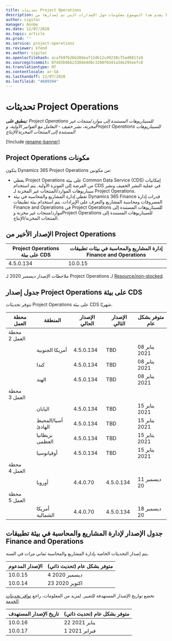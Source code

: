 ```yaml
---
title: تحديثات Project Operations
description: يقدم هذا الموضوع معلومات حول الإصدارات التي تم إصدارها من Dynamics 365 Project Operations.
author: sigitac
manager: Annbe
ms.date: 12/07/2020
ms.topic: article
ms.prod: ''
ms.service: project-operations
ms.reviewer: kfend
ms.author: sigitac
ms.openlocfilehash: acafb97b2bb20deaf12db12cd9238cf5ad0817a9
ms.sourcegitcommit: 87dd3b9bb23384e4d0c3208f0341a3de295eefc8
ms.translationtype: HT
ms.contentlocale: ar-SA
ms.lasthandoff: 12/07/2020
ms.locfileid: "4689394"
---
```

# <a name="project-operations-updates"></a>تحديثات Project Operations

_**ينطبق على:** Project Operations للسيناريوهات المستندة إلى موارد/منتجات غير مخزنة‬، نشر خفيف - التعامل مع الفواتير الأولية‬، وProject Operations للسيناريوهات المستندة إلى المنتجات المخزنة/الإنتاج_

[!include [rename-banner](~/includes/cc-data-platform-banner.md)]

## <a name="project-operations-components"></a>‏‫مكونات Project Operations

يتكون Dynamics 365 Project Operations من مكونين:

- يغطي Project Operations على بيئة Common Data Service (CDS) إمكانيات من الفرصة إلى الفوترة الأولية. يتم استخدام CDS في عملية النشر الخفيف ونشر سيناريوهات الموارد/المنتجات غير المخزنة‬ لـ Project Operations.
- تغطي إدارة المشاريع والمحاسبة في بيئة Dynamics 365 Finance قدرات إدارة المصروفات ومحاسبة المشاريع والتعرف على الإيرادات. يتم استخدام بيئة تطبيقات Finance and Operations في Project Operations للسيناريوهات المستندة إلى موارد/منتجات غير مخزنة‬ وProject Operations للسيناريوهات المستندة إلى المنتجات المخزنة/الإنتاج.

## <a name="project-operations-latest-version"></a>الإصدار الأخير من Project Operations

| Project Operations على بيئة CDS | إدارة المشاريع والمحاسبة في بيئات تطبيقات Finance and Operations |
| --- | --- |
| 4.5.0.134 | 10.0.15 |

ملاحظات الإصدار ديسمبر 2020 لـ Project Operations لـ [Resource/non-stocked](whats-new-dec-2020-resource-based.md).

## <a name="release-schedule-for-project-operations-on-cds-environment"></a>جدول إصدار Project Operations على بيئة CDS

تتوفر تحديثات Project Operations على بيئة CDS شهريًا. 

| محطة العمل   | المنطقة        | الإصدار الحالي | الإصدار التالي | متوفر بشكل عام |
|-----------|---------------|-----------------|--------------|---------------------|
| محطة العمل 2 |   &nbsp;      |    &nbsp;       | &nbsp;       |      &nbsp;         |
|   &nbsp;  | أمريكا الجنوبية |  4.5.0.134       | TBD     | 08 يناير 2021           |
|    &nbsp; | كندا        |  4.5.0.134       | TBD     | 08 يناير 2021          |
|   &nbsp;  | الهند         |  4.5.0.134       | TBD     | 08 يناير 2021           |
| محطة العمل 3  |      &nbsp;   |     &nbsp;      |     &nbsp;   |      &nbsp;         |
|   &nbsp;  | اليابان         |  4.5.0.134       | TBD     | 15 يناير 2021           |
|   &nbsp;  | آسيا/المحيط الهادئ  |  4.5.0.134       | TBD     | 15 يناير 2021           |
|   &nbsp;  | بريطانيا العظمى |  4.5.0.134       | TBD     | 15 يناير 2021           |
|   &nbsp;  | ‏‫أوقيانوسيا‬       |  4.5.0.134       | TBD     | 15 يناير 2021           |
| محطة العمل 4 |     &nbsp;    |     &nbsp;      |     &nbsp;   |      &nbsp;         |
|   &nbsp;  | أوروبا        |  4.4.0.70       | 4.5.0.134     | 11 ديسمبر 20           |
| محطة العمل 5 |     &nbsp;    |     &nbsp;      |     &nbsp;   |      &nbsp;         |
|   &nbsp;  | أمريكا الشمالية |  4.4.0.70       | 4.5.0.134     | 18 ديسمبر 20           |

## <a name="release-schedule-for-project-management-and-accounting-in-the-finance-and-operations-apps-environment"></a>جدول الإصدار لإدارة المشاريع والمحاسبة في بيئة تطبيقات Finance and Operations

يتم إصدار التحديثات الخاصة بإدارة المشاريع والمحاسبة ثماني مرات في السنة.

| الإصدار المدعوم | متوفر بشكل عام (تحديث ذاتي) |
| --- | --- |
| 10.0.15 | 4 ديسمبر 2020 |
| 10.0.14 | 23 اكتوبر 2020 |

تخضع تواريخ الإصدار المستهدفة للتغيير. لمزيد من المعلومات، راجع [توافر تحديثات الخدمة](https://docs.microsoft.com/dynamics365/fin-ops-core/fin-ops/get-started/public-preview-releases?toc=/dynamics365/finance/toc.json).

| تاريخ الإصدار المستهدف | متوفر بشكل عام (تحديث ذاتي) |
| --- | --- |
| 10.0.16 | 22 يناير 2021 |
| 10.0.17 | 1 فبراير 2021 |

